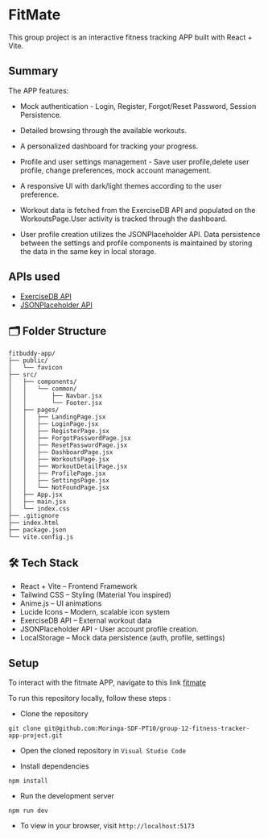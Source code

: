 # FitMate
This group project is an interactive fitness tracking APP built with React + Vite. 

## Summary
The APP features:
 - Mock authentication - Login, Register, Forgot/Reset Password, Session Persistence.
 - Detailed browsing through the available workouts.
 - A personalized dashboard for tracking your progress.
 - Profile and user settings management - Save user profile,delete user profile, change preferences, mock account management.
 - A responsive UI with dark/light themes according to the user preference.

 - Workout data is fetched from the ExerciseDB API and populated on the WorkoutsPage.User activity is tracked through the dashboard.
 - User profile creation utilizes the JSONPlaceholder API. Data persistence between the settings and profile components is maintained by storing the data in the same key in local storage.


 ## APIs used
 - [ExerciseDB API](https://exercisedb-api.vercel.app/api/v1/exercises)
 - [JSONPlaceholder API](https://jsonplaceholder.typicode.com/posts)

## 🗂️ Folder Structure

    fitbuddy-app/
    ├── public/
    │   └── favicon       
    ├── src/
    │   ├── components/
    │   │   └── common/
    │   │       ├── Navbar.jsx
    │   │       └── Footer.jsx
    │   ├── pages/
    │   │   ├── LandingPage.jsx
    │   │   ├── LoginPage.jsx
    │   │   ├── RegisterPage.jsx
    │   │   ├── ForgotPasswordPage.jsx
    │   │   ├── ResetPasswordPage.jsx
    │   │   ├── DashboardPage.jsx
    │   │   ├── WorkoutsPage.jsx
    │   │   ├── WorkoutDetailPage.jsx
    │   │   ├── ProfilePage.jsx
    │   │   ├── SettingsPage.jsx
    │   │   └── NotFoundPage.jsx
    │   ├── App.jsx
    │   ├── main.jsx
    │   └── index.css
    ├── .gitignore
    ├── index.html
    ├── package.json
    └── vite.config.js

## 🛠️ Tech Stack
- React + Vite – Frontend Framework
- Tailwind CSS – Styling (Material You inspired)
- Anime.js – UI animations
- Lucide Icons – Modern, scalable icon system
- ExerciseDB API – External workout data
- JSONPlaceholder API - User account profile creation.
- LocalStorage – Mock data persistence (auth, profile, settings)

## Setup

To interact with the fitmate APP, navigate to this link [fitmate](https://fit-mate.netlify.app/
)

To run this repository locally, follow these steps : 
 
- Clone the repository

```shell
git clone git@github.com:Moringa-SDF-PT10/group-12-fitness-tracker-app-project.git
```

- Open the cloned repository in `Visual Studio Code`

- Install dependencies

```shell
npm install 
```

- Run the development server

```shell
npm run dev
```

- To view in your browser, visit `http://localhost:5173`


